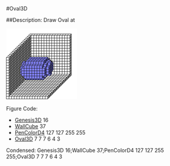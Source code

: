 #Oval3D

##Description: Draw Oval at <x> <y> <z> <w> <h> <d>

![](Oval3D.png)

Figure Code:
- [Genesis3D](Genesis3D.md) 16
- [WallCube](WallCube.md) 37
- [PenColorD4](PenColorD4.md) 127 127 255 255
- [Oval3D](Oval3D.md) 7 7 7 6 4 3

Condensed: Genesis3D 16;WallCube 37;PenColorD4 127 127 255 255;Oval3D 7 7 7 6 4 3

